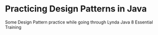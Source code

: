 # Practicing Design Patterns in Java

Some Design Pattern practice while going through Lynda Java 8 Essential Training